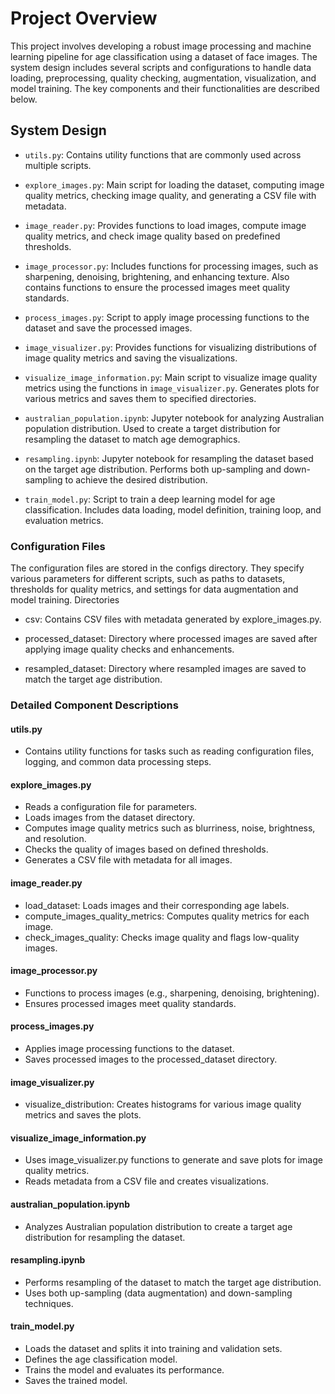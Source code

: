 # Project Overview

This project involves developing a robust image processing and machine learning pipeline for age classification using a dataset of face images. The system design includes several scripts and configurations to handle data loading, preprocessing, quality checking, augmentation, visualization, and model training. The key components and their functionalities are described below.

##  System Design

- `utils.py`: Contains utility functions that are commonly used across multiple scripts.

- `explore_images.py`: Main script for loading the dataset, computing image quality metrics, checking image quality, and generating a CSV file with metadata.

- `image_reader.py`: Provides functions to load images, compute image quality metrics, and check image quality based on predefined thresholds.

- `image_processor.py`: Includes functions for processing images, such as sharpening, denoising, brightening, and enhancing texture. Also contains functions to ensure the processed images meet quality standards.

- `process_images.py`: Script to apply image processing functions to the dataset and save the processed images.

- `image_visualizer.py`: Provides functions for visualizing distributions of image quality metrics and saving the visualizations.

- `visualize_image_information.py`: Main script to visualize image quality metrics using the functions in `image_visualizer.py`. Generates plots for various metrics and saves them to specified directories.

- `australian_population.ipynb`: Jupyter notebook for analyzing Australian population distribution. Used to create a target distribution for resampling the dataset to match age demographics.

- `resampling.ipynb`: Jupyter notebook for resampling the dataset based on the target age distribution. Performs both up-sampling and down-sampling to achieve the desired distribution.

- `train_model.py`: Script to train a deep learning model for age classification. Includes data loading, model definition, training loop, and evaluation metrics.

### Configuration Files

The configuration files are stored in the configs directory. They specify various parameters for different scripts, such as paths to datasets, thresholds for quality metrics, and settings for data augmentation and model training.
Directories

- csv: Contains CSV files with metadata generated by explore_images.py.

- processed_dataset: Directory where processed images are saved after applying image quality checks and enhancements.

- resampled_dataset: Directory where resampled images are saved to match the target age distribution.

### Detailed Component Descriptions

#### utils.py

- Contains utility functions for tasks such as reading configuration files, logging, and common data processing steps.

#### explore_images.py

- Reads a configuration file for parameters.
- Loads images from the dataset directory.
- Computes image quality metrics such as blurriness, noise, brightness, and resolution.
- Checks the quality of images based on defined thresholds.
- Generates a CSV file with metadata for all images.

#### image_reader.py

- load_dataset: Loads images and their corresponding age labels.
- compute_images_quality_metrics: Computes quality metrics for each image.
- check_images_quality: Checks image quality and flags low-quality images.

#### image_processor.py

- Functions to process images (e.g., sharpening, denoising, brightening).
- Ensures processed images meet quality standards.

#### process_images.py

- Applies image processing functions to the dataset.
- Saves processed images to the processed_dataset directory.

#### image_visualizer.py

- visualize_distribution: Creates histograms for various image quality metrics and saves the plots.

#### visualize_image_information.py

- Uses image_visualizer.py functions to generate and save plots for image quality metrics.
- Reads metadata from a CSV file and creates visualizations.

#### australian_population.ipynb

- Analyzes Australian population distribution to create a target age distribution for resampling the dataset.

#### resampling.ipynb

- Performs resampling of the dataset to match the target age distribution.
- Uses both up-sampling (data augmentation) and down-sampling techniques.

#### train_model.py

- Loads the dataset and splits it into training and validation sets.
- Defines the age classification model.
- Trains the model and evaluates its performance.
- Saves the trained model.
